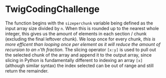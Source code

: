 # TwigCodingChallenge
The function begins with the ```sizeperchunk``` variable being defined as the input array size divided by ```n```. When this is rounded up to the nearest whole integer, this gives us the amount of elements in each section / chunk (excluding the final leftover chunk).
We loop once for every chunk, *this is more efficent than looping once per element as it will reduce the amount of recursion to an ```n```'th fraction.* The slicing operator ```[x:y]``` is used to pull out the selected chunk of the array and append it to the output array, since slicing in Python is fundamentally different to indexing an array ```[x]``` (although similar syntax) the index selected can be out of range and still return the remainder.